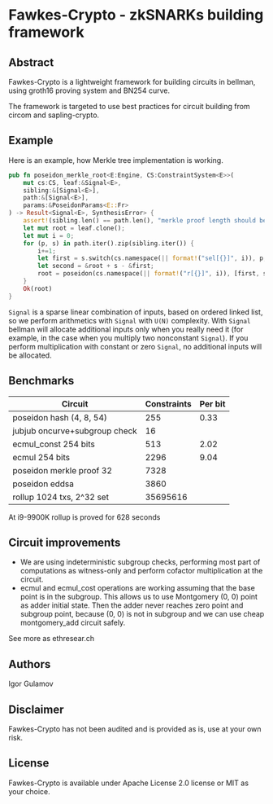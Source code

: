 # Fawkes-Crypto - zkSNARKs building framework


## Abstract

Fawkes-Crypto is a lightweight framework for building circuits in bellman, using groth16 proving system and BN254 curve.

The framework is targeted to use best practices for circuit building from circom and sapling-crypto. 

## Example

Here is an example, how Merkle tree implementation is working.

```rust
pub fn poseidon_merkle_root<E:Engine, CS:ConstraintSystem<E>>(
    mut cs:CS, leaf:&Signal<E>, 
    sibling:&[Signal<E>], 
    path:&[Signal<E>], 
    params:&PoseidonParams<E::Fr>
) -> Result<Signal<E>, SynthesisError> {
    assert!(sibling.len() == path.len(), "merkle proof length should be the same");
    let mut root = leaf.clone();
    let mut i = 0;
    for (p, s) in path.iter().zip(sibling.iter()) {
        i+=1;
        let first = s.switch(cs.namespace(|| format!("sel[{}]", i)), p, &root)?; 
        let second = &root + s - &first;
        root = poseidon(cs.namespace(|| format!("r[{}]", i)), [first, second].as_ref(), params)?;
    }
    Ok(root)
}

```

`Signal` is a sparse linear combination of inputs, based on ordered linked list, so we perform arithmetics with `Signal` with `U(N)` complexity. With `Signal` bellman will allocate additional inputs only when you really need it (for example, in the case when you multiply two nonconstant `Signal`). If you perform multiplication with constant or zero `Signal`, no additional inputs will be allocated.

## Benchmarks

| Circuit | Constraints | Per bit | 
| - | - | - |
| poseidon hash (4, 8, 54) | 255 | 0.33 |
| jubjub oncurve+subgroup check | 16 | |
| ecmul_const 254 bits | 513 | 2.02 |
| ecmul 254 bits | 2296 | 9.04 |
| poseidon merkle proof 32| 7328 | |
| poseidon eddsa | 3860 | |
| rollup 1024 txs, 2^32 set | 35695616 |

At i9-9900K rollup is proved for 628 seconds

## Circuit improvements

* We are using indeterministic subgroup checks, performing most part of computations as witness-only and perform cofactor multiplication at the circuit.
* ecmul and ecmul_cost operations are working assuming that the base point is in the subgroup. This allows us to use Montgomery (0, 0) point as adder initial state. Then the adder never reaches zero point and subgroup point, because (0, 0) is not in subgroup and we can use cheap montgomery_add circuit safely.

See more as ethresear.ch

## Authors

Igor Gulamov

## Disclaimer

Fawkes-Crypto has not been audited and is provided as is, use at your own risk.

## License

Fawkes-Crypto is available under Apache License 2.0 license or MIT as your choice.

